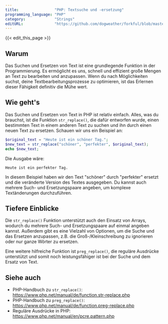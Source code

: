 ```yaml
---
title:                "PHP: Textsuche und -ersetzung"
programming_language: "PHP"
category:             "Strings"
editURL:              "https://github.com/dogweather/forkful/blob/master/content/de/php/searching-and-replacing-text.md"
---
```


{{< edit_this_page >}}

## Warum
Das Suchen und Ersetzen von Text ist eine grundlegende Funktion in der Programmierung. Es ermöglicht es uns, schnell und effizient große Mengen an Text zu bearbeiten und anzupassen. Wenn du nach Möglichkeiten suchst, deine Textbearbeitungsprozesse zu optimieren, ist das Erlernen dieser Fähigkeit definitiv die Mühe wert.

## Wie geht's
Das Suchen und Ersetzen von Text in PHP ist relativ einfach. Alles, was du brauchst, ist die Funktion `str_replace()`, die dafür entworfen wurde, einen bestimmten Text in einem anderen Text zu suchen und ihn durch einen neuen Text zu ersetzen. Schauen wir uns ein Beispiel an:

```PHP
$original_text = "Heute ist ein schöner Tag.";
$new_text = str_replace("schöner", "perfekter", $original_text);
echo $new_text;
```

Die Ausgabe wäre:

```
Heute ist ein perfekter Tag.
```

In diesem Beispiel haben wir den Text "schöner" durch "perfekter" ersetzt und die veränderte Version des Textes ausgegeben. Du kannst auch mehrere Such- und Ersetzungspaare angeben, um komplexe Textänderungen durchzuführen.

## Tiefere Einblicke
Die `str_replace()` Funktion unterstützt auch den Einsatz von Arrays, wodurch du mehrere Such- und Ersetzungspaare auf einmal angeben kannst. Außerdem gibt es eine Vielzahl von Optionen, um die Suche und das Ersetzen anzupassen, z.B. die Groß-/Kleinschreibung zu ignorieren oder nur ganze Wörter zu ersetzen.

Eine weitere hilfreiche Funktion ist `preg_replace()`, die reguläre Ausdrücke unterstützt und somit noch leistungsfähiger ist bei der Suche und dem Ersatz von Text.

## Siehe auch
- PHP-Handbuch zu `str_replace()`: https://www.php.net/manual/de/function.str-replace.php
- PHP-Handbuch zu `preg_replace()`: https://www.php.net/manual/de/function.preg-replace.php
- Reguläre Ausdrücke in PHP: https://www.php.net/manual/en/pcre.pattern.php